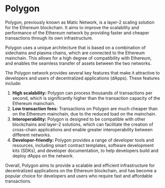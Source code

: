# Polygon

Polygon, previously known as Matic Network, is a layer-2 scaling solution for the Ethereum blockchain. It aims to improve the scalability and performance of the Ethereum network by providing faster and cheaper transactions through its own infrastructure.

Polygon uses a unique architecture that is based on a combination of sidechains and plasma chains, which are connected to the Ethereum mainchain. This allows for a high degree of compatibility with Ethereum, and enables the seamless transfer of assets between the two networks.

The Polygon network provides several key features that make it attractive to developers and users of decentralized applications (dApps). These features include:

1. **High scalability:** Polygon can process thousands of transactions per second, which is significantly higher than the transaction capacity of the Ethereum mainchain.
2. **Low transaction fees:** Transactions on Polygon are much cheaper than on the Ethereum mainchain, due to the reduced load on the mainchain.
3. **Interoperability:** Polygon is designed to be compatible with other blockchains and layer-2 solutions, which can facilitate the creation of cross-chain applications and enable greater interoperability between different networks.
4. **Developer-friendly:** Polygon provides a range of developer tools and resources, including smart contract templates, software development kits (SDKs), and developer documentation, to help developers build and deploy dApps on the network.

Overall, Polygon aims to provide a scalable and efficient infrastructure for decentralized applications on the Ethereum blockchain, and has become a popular choice for developers and users who require fast and affordable transactions.

